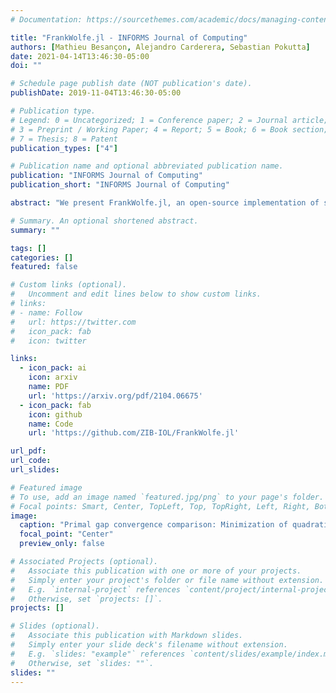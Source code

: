 ```yaml
---
# Documentation: https://sourcethemes.com/academic/docs/managing-content/

title: "FrankWolfe.jl - INFORMS Journal of Computing"
authors: [Mathieu Besançon, Alejandro Carderera, Sebastian Pokutta]
date: 2021-04-14T13:46:30-05:00
doi: ""

# Schedule page publish date (NOT publication's date).
publishDate: 2019-11-04T13:46:30-05:00

# Publication type.
# Legend: 0 = Uncategorized; 1 = Conference paper; 2 = Journal article;
# 3 = Preprint / Working Paper; 4 = Report; 5 = Book; 6 = Book section;
# 7 = Thesis; 8 = Patent
publication_types: ["4"]

# Publication name and optional abbreviated publication name.
publication: "INFORMS Journal of Computing"
publication_short: "INFORMS Journal of Computing"

abstract: "We present FrankWolfe.jl, an open-source implementation of several popular Frank-Wolfe and Conditional Gradients variants for first-order constrained optimization. The package is designed with flexibility and high-performance in mind, allowing for easy extension and relying on few assumptions regarding the user-provided functions. It supports Julia's unique multiple dispatch feature, and interfaces smoothly with generic linear optimization formulations using MathOptInterface.jl."

# Summary. An optional shortened abstract.
summary: ""

tags: []
categories: []
featured: false

# Custom links (optional).
#   Uncomment and edit lines below to show custom links.
# links:
# - name: Follow
#   url: https://twitter.com
#   icon_pack: fab
#   icon: twitter

links:
  - icon_pack: ai
    icon: arxiv
    name: PDF
    url: 'https://arxiv.org/pdf/2104.06675'
  - icon_pack: fab
    icon: github
    name: Code
    url: 'https://github.com/ZIB-IOL/FrankWolfe.jl'

url_pdf: 
url_code: 
url_slides:

# Featured image
# To use, add an image named `featured.jpg/png` to your page's folder. 
# Focal points: Smart, Center, TopLeft, Top, TopRight, Left, Right, BottomLeft, Bottom, BottomRight.
image:
  caption: "Primal gap convergence comparison: Minimization of quadratic over Birkhoff polytope. See paper for details."
  focal_point: "Center"
  preview_only: false

# Associated Projects (optional).
#   Associate this publication with one or more of your projects.
#   Simply enter your project's folder or file name without extension.
#   E.g. `internal-project` references `content/project/internal-project/index.md`.
#   Otherwise, set `projects: []`.
projects: []

# Slides (optional).
#   Associate this publication with Markdown slides.
#   Simply enter your slide deck's filename without extension.
#   E.g. `slides: "example"` references `content/slides/example/index.md`.
#   Otherwise, set `slides: ""`.
slides: ""
---
```

